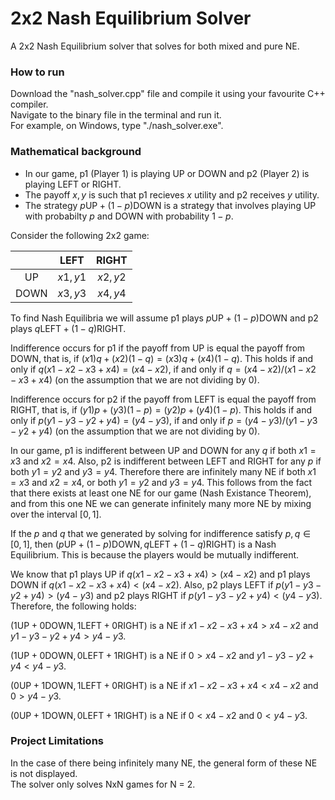 # 2x2 Nash Equilibrium Solver
A 2x2 Nash Equilibrium solver that solves for both mixed and pure NE.

### How to run
Download the "nash_solver.cpp" file and compile it using your favourite C++ compiler.\
Navigate to the binary file in the terminal and run it.\
For example, on Windows, type "./nash_solver.exe".

### Mathematical background

- In our game, p1 (Player 1) is playing UP or DOWN and p2 (Player 2) is playing LEFT or RIGHT.
- The payoff $x,y$ is such that p1 recieves $x$ utility and p2 receives $y$ utility.
- The strategy $p\text{UP} + (1-p)\text{DOWN}$ is a strategy that involves playing UP with probabilty $p$ and DOWN with probability $1-p$.
 
Consider the following 2x2 game:

|       | LEFT    | RIGHT   |
| :---: | :---:   | :---:   |
| UP    | $x1,y1$ | $x2,y2$ |
| DOWN  | $x3,y3$ | $x4,y4$ |

To find Nash Equilibria we will assume p1 plays $p\text{UP} + (1-p)\text{DOWN}$ and p2 plays $q\text{LEFT} + (1-q)\text{RIGHT}$.

Indifference occurs for p1 if the payoff from UP is equal the payoff from DOWN, that is, if $(x1)q + (x2)(1-q) = (x3)q + (x4)(1-q).$
This holds if and only if $q(x1 - x2 - x3 + x4) = (x4 - x2)$, if and only if $q = (x4 - x2) / (x1 - x2 - x3 + x4)$ (on the assumption that we are not dividing by 0).

Indifference occurs for p2 if the payoff from LEFT is equal the payoff from RIGHT, that is, if $(y1)p + (y3)(1-p) = (y2)p + (y4)(1-p).$
This holds if and only if $p(y1 - y3 - y2 + y4) = (y4 - y3)$, if and only if $p = (y4 - y3)  / (y1 - y3 - y2 + y4)$ (on the assumption that we are not dividing by 0).

In our game, p1 is indifferent between UP and DOWN for any $q$ if both $x1 = x3$ and $x2 = x4$.
Also, p2 is indifferent between LEFT and RIGHT for any $p$ if both $y1 = y2$ and $y3 = y4$.
Therefore there are infinitely many NE if both $x1 = x3$ and $x2 = x4$, or both $y1 = y2$ and $y3 = y4$. This follows from the fact that there exists at least one NE for our game (Nash Existance Theorem), and from this one NE we can generate infinitely many more NE by mixing over the interval $[0,1]$.

If the $p$ and $q$ that we generated by solving for indifference satisfy $p, q \in [0,1]$, then $(p\text{UP} + (1-p)\text{DOWN}, q\text{LEFT} + (1-q)\text{RIGHT})$ is a Nash Equilibrium. This is because the players would be mutually indifferent.

We know that p1 plays UP if $q(x1 - x2 - x3 + x4) > (x4 - x2)$ and p1 plays DOWN if $q(x1 - x2 - x3 + x4) < (x4 - x2)$. Also, p2 plays LEFT if $p(y1 - y3 - y2 + y4) > (y4 - y3)$ and p2 plays RIGHT if $p(y1 - y3 - y2 + y4) < (y4 - y3)$. Therefore, the following holds:

$(1\text{UP} + 0\text{DOWN}, 1\text{LEFT} + 0\text{RIGHT})$ is a NE if $x1 - x2 - x3 + x4 > x4 - x2$ and $y1 - y3 - y2 + y4 > y4 - y3$.

$(1\text{UP} + 0\text{DOWN}, 0\text{LEFT} + 1\text{RIGHT})$ is a NE if $0 > x4 - x2$ and $y1 - y3 - y2 + y4 < y4 - y3$.

$(0\text{UP} + 1\text{DOWN}, 1\text{LEFT} + 0\text{RIGHT})$ is a NE if $x1 - x2 - x3 + x4 < x4 - x2$ and $0 > y4 - y3$.

$(0\text{UP} + 1\text{DOWN}, 0\text{LEFT} + 1\text{RIGHT})$ is a NE if $0 < x4 - x2$ and $0 < y4 - y3$.

### Project Limitations

In the case of there being infinitely many NE, the general form of these NE is not displayed.\
The solver only solves NxN games for N = 2.
